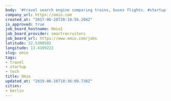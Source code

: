 ```yaml
---
body: '#travel search engine comparing trains, buses flights. #startup #tech'
company_url: https://omio.com
created_at: "2017-06-28T20:18:56.204Z"
is_approved: true
job_board_hostname: Omio1
job_board_provider: smartrecruiters
job_board_url: https://www.omio.com/jobs
latitude: 52.5308501
longitude: 13.4109222
slug: omio
tags:
- travel
- startup
- tech
title: Omio
updated_at: "2019-06-16T10:36:09.730Z"
cities:
- berlin
---
```

